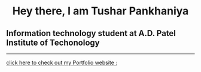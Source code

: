 <h1 align="center">Hey there, I am Tushar Pankhaniya</h1>
<h2>Information technology student at A.D. Patel Institute of Techonology</h2>
<hr>
<a align="center" href="https://tusharpankhaniya.github.io/Portfolio/">click here to check out my Portfolio website :</a>
<br/>

